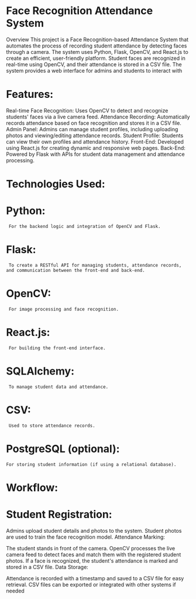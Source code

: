 # Face Recognition Attendance System
Overview
This project is a Face Recognition-based Attendance System that automates the process of recording student attendance by detecting faces through a camera. The system uses Python, Flask, OpenCV, and React.js to create an efficient, user-friendly platform. Student faces are recognized in real-time using OpenCV, and their attendance is stored in a CSV file. The system provides a web interface for admins and students to interact with

# Features:
Real-time Face Recognition: Uses OpenCV to detect and recognize students' faces via a live camera feed.
Attendance Recording: Automatically records attendance based on face recognition and stores it in a CSV file.
Admin Panel: Admins can manage student profiles, including uploading photos and viewing/editing attendance records.
Student Profile: Students can view their own profiles and attendance history.
Front-End: Developed using React.js for creating dynamic and responsive web pages.
Back-End: Powered by Flask with APIs for student data management and attendance processing.

# Technologies Used:
   # Python: 
     For the backend logic and integration of OpenCV and Flask.
   # Flask:
     To create a RESTful API for managing students, attendance records, and communication between the front-end and back-end.
   # OpenCV: 
     For image processing and face recognition.
   # React.js: 
     For building the front-end interface.
   # SQLAlchemy: 
     To manage student data and attendance.
   # CSV: 
     Used to store attendance records.
   # PostgreSQL (optional):
    For storing student information (if using a relational database).

# Workflow:
 # Student Registration:

Admins upload student details and photos to the system.
Student photos are used to train the face recognition model.
Attendance Marking:

The student stands in front of the camera.
OpenCV processes the live camera feed to detect faces and match them with the registered student photos.
If a face is recognized, the student's attendance is marked and stored in a CSV file.
Data Storage:

Attendance is recorded with a timestamp and saved to a CSV file for easy retrieval.
CSV files can be exported or integrated with other systems if needed
